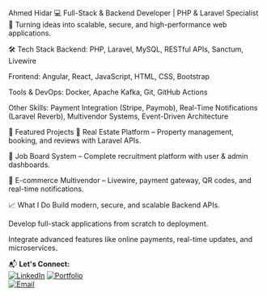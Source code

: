 Ahmed Hidar
💻 Full-Stack & Backend Developer | PHP & Laravel Specialist
🚀 Turning ideas into scalable, secure, and high-performance web applications.

🛠 Tech Stack
Backend: PHP, Laravel, MySQL, RESTful APIs, Sanctum, Livewire

Frontend: Angular, React, JavaScript, HTML, CSS, Bootstrap

Tools & DevOps: Docker, Apache Kafka, Git, GitHub Actions

Other Skills: Payment Integration (Stripe, Paymob), Real-Time Notifications (Laravel Reverb), Multivendor Systems, Event-Driven Architecture

📌 Featured Projects
🏢 Real Estate Platform – Property management, booking, and reviews with Laravel APIs.

💼 Job Board System – Complete recruitment platform with user & admin dashboards.

🛒 E-commerce Multivendor – Livewire, payment gateway, QR codes, and real-time notifications.

📈 What I Do
Build modern, secure, and scalable Backend APIs.

Develop full-stack applications from scratch to deployment.

Integrate advanced features like online payments, real-time updates, and microservices.

📬 **Let's Connect:**  
[![LinkedIn](https://img.shields.io/badge/LinkedIn-0077B5?style=for-the-badge&logo=linkedin&logoColor=white)]([https://www.linkedin.com/in/yourusername/](https://www.linkedin.com/in/ahmed-haidar07/))  
[![Portfolio]([https://img.shields.io/badge/Portfolio-000000?style=for-the-badge&logo=About.me&logoColor=white)]((https://ahmed-hidar.vercel.app/)])  
[![Email](https://img.shields.io/badge/Email-D14836?style=for-the-badge&logo=gmail&logoColor=white)](mailto:ahmedheedar@gmail.com)


